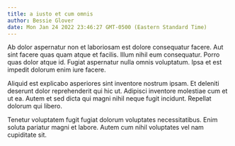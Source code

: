 ```yaml
---
title: a iusto et cum omnis
author: Bessie Glover
date: Mon Jan 24 2022 23:46:27 GMT-0500 (Eastern Standard Time)
---
```

Ab dolor aspernatur non et laboriosam est dolore consequatur facere. Aut sint facere quas quam atque et facilis. Illum nihil eum consequatur. Porro quas dolor atque id. Fugiat aspernatur nulla omnis voluptatum. Ipsa et est impedit dolorum enim iure facere.

 Aliquid est explicabo asperiores sint inventore nostrum ipsam. Et deleniti deserunt dolor reprehenderit qui hic ut. Adipisci inventore molestiae cum et ut ea. Autem et sed dicta qui magni nihil neque fugit incidunt. Repellat dolorum qui libero.

 Tenetur voluptatem fugit fugiat dolorum voluptates necessitatibus. Enim soluta pariatur magni et labore. Autem cum nihil voluptates vel nam cupiditate sit.